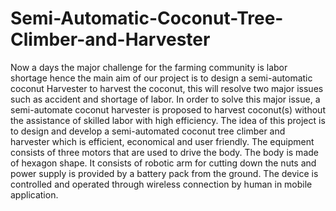 # Semi-Automatic-Coconut-Tree-Climber-and-Harvester
Now a days the major challenge for the farming community is labor shortage hence the main aim of our project is to design a semi-automatic coconut Harvester to harvest the coconut, this will resolve two major issues such as accident and shortage of labor.  In order to solve this major issue, a semi-automate coconut harvester is proposed to harvest coconut(s) without the assistance of skilled labor with high efficiency.  The idea of this project is to design and develop a semi-automated coconut tree climber and harvester which is efficient, economical and user friendly. The equipment consists of  three motors that are used to drive the body. The body is made of hexagon shape. It consists of robotic arm for cutting down the nuts and power supply is provided by a battery pack from the ground. The device is controlled and operated through wireless connection by human in mobile application.
